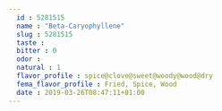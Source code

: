 ```yaml
---
  id : 5281515
  name : "Beta-Caryophyllene"
  slug : 5281515
  taste : 
  bitter : 0
  odor : 
  natural : 1
  flavor_profile : spice@clove@sweet@woody@wood@dry
  fema_flavor_profile : Fried, Spice, Wood
  date : 2019-03-26T08:47:11+01:00
---
```



